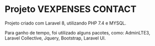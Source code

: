 # Projeto VEXPENSES CONTACT

Projeto criado com Laravel 8, utilizando PHP 7.4 e MYSQL.

Para ganho de tempo, foi utilizado alguns pacotes, como: AdminLTE3, Laravel Collective, Jquery, Bootstrap, Laravel UI.
